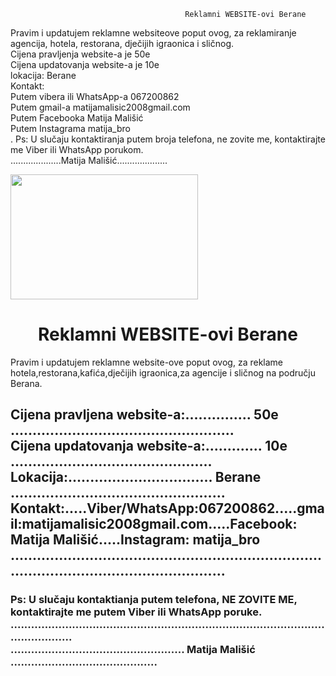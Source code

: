                                            Reklamni WEBSITE-ovi Berane
Pravim i updatujem reklamne websiteove poput ovog, za reklamiranje agencija, hotela, restorana, dječijih igraonica i sličnog. </br>
Cijena pravljenja website-a je 50e </br>
Cijena updatovanja website-a je 10e </br>
lokacija: Berane </br>
Kontakt: </br>
Putem vibera ili WhatsApp-a 067200862 </br>
Putem gmail-a matijamalisic2008gmail.com </br>
Putem Facebooka Matija Mališić </br>
Putem Instagrama matija_bro </br>
.
Ps: U slučaju kontaktiranja putem broja telefona, ne zovite me, kontaktirajte me Viber ili WhatsApp porukom. </br>
....................Matija Mališić.................... </br>
<html>  <head> <title> WEBSITE.PLANET </title> </head>
<body> <img src="matijina.slika.jpg" width="300" height="200"> </img> </br>
 <h1 align="center"> Reklamni WEBSITE-ovi Berane </h1>
 <p> Pravim i updatujem reklamne website-ove poput ovog, za reklame hotela,restorana,kafića,dječijih igraonica,za agencije i sličnog na području Berana. </br> </p>
  <h2> Cijena pravljena website-a:............... 50e </br>
  ................................................... </br>
  Cijena updatovanja website-a:............. 10e </br> 
  .............................................. </br>
   Lokacija:................................. Berane </br>
   ................................................. </br>
  Kontakt:.....Viber/WhatsApp:067200862.....gmail:matijamalisic2008gmail.com.....Facebook: Matija Mališić.....Instagram: matija_bro </br>
  ........................................................................................................................ </br> </h2>
   <h3> Ps: U slučaju kontaktianja putem telefona, NE ZOVITE ME, kontaktirajte me putem Viber ili WhatsApp poruke. </br>
   .............................................................................................................. </br>
   ................................................... Matija Mališić ...........................................
  <body>
</html>
